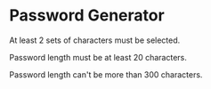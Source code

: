 # Password Generator

At least 2 sets of characters must be selected.

Password length must be at least 20 characters.

Password length can't be more than 300 characters.
